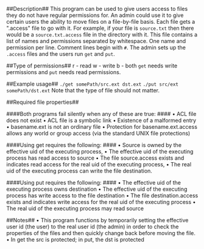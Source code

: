 ##Description##
This program can be used to give users access to files they do not have regular permissions for. An admin could use it to give certain users the ability to move files on a file-by-file basis. Each file gets a ".access" file to go with it. For example, if your file is `source.txt` then there would be a `source.txt.access` file in the directory with it. This file contains a list of names and permissions separated by whitespace. One name and permission per line. Comment lines begin with `#`. The admin sets up the `.access` files and the users run `get` and `put`.


##Type of permissions##
r - read
w - write
b - both
`get` needs write permissions and `put` needs read permissions.


##Example usage##
`./get somePath/src.ext dst.ext`
`./put src/ext somePath/dst.ext`
Note that the type of file should not matter.


##Required file properties##

####Both programs fail silently when any of these are true: ####
• ACL file does not exist
• ACL file is a symbolic link
• Existence of a malformed entry
• basename.ext is not an ordinary file
• Protection for basename.ext.access allows any world or group access (via the standard UNIX file protections)

####Using get requires the following: ####
• Source is owned by the effective uid of the executing process,
• The effective uid of the executing process has read access to source
• The file source.access exists and indicates read access for the real uid of the executing process,
• The real uid of the executing process can write the file destination.

####Using put requires the following: ####
• The effective uid of the executing process owns destination
• The effective uid of the executing process has write access to the file destination
• The file destination.access exists and indicates write access for the real uid of the executing process
• The real uid of the executing process may read source


##Notes##
• This program functions by temporarily setting the effective user id (the user) to the real user id (the admin) in order to check the properties of the files and then quickly change back before moving the file.
• In get the src is protected; in put, the dst is protected

